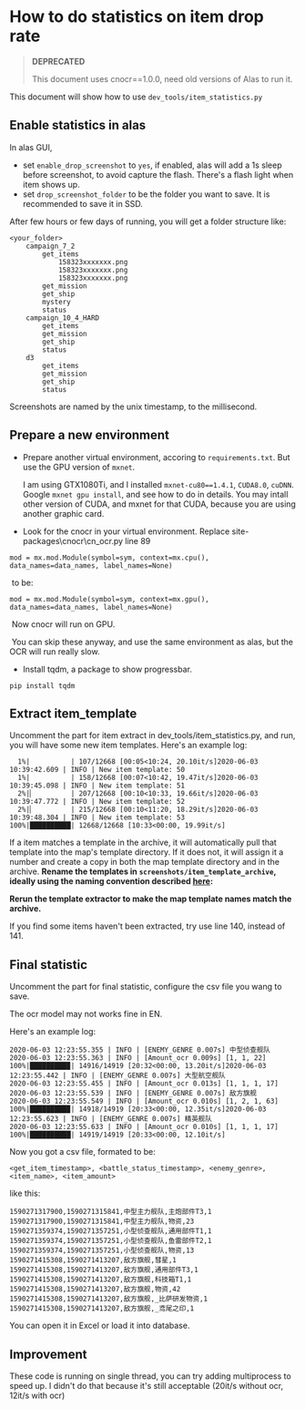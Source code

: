 # How to do statistics on item drop rate


> **DEPRECATED**
>
> This document uses cnocr==1.0.0, need old versions of Alas to run it.


This document will show how to use `dev_tools/item_statistics.py`

## Enable statistics in alas

In alas GUI,

- set `enable_drop_screenshot` to `yes`, if enabled, alas will add a 1s sleep before screenshot, to avoid capture the flash. There's a flash light when item shows up.
- set `drop_screenshot_folder` to be the folder you want to save. It is recommended to save it in SSD.

After few hours or few days of running, you will get a folder structure like:

```
<your_folder>
    campaign_7_2
        get_items
            158323xxxxxxx.png
            158323xxxxxxx.png
            158323xxxxxxx.png
        get_mission
        get_ship
        mystery
        status
    campaign_10_4_HARD
        get_items
        get_mission
        get_ship
        status
    d3
        get_items
        get_mission
        get_ship
        status
```

Screenshots are named by the unix timestamp, to the millisecond.

## Prepare a new environment

- Prepare another virtual environment, accoring to `requirements.txt`. But use the GPU version of `mxnet`.

   I am using GTX1080Ti, and I installed `mxnet-cu80==1.4.1`, `CUDA8.0`, `cuDNN`. Google  `mxnet gpu install`, and see how to do in details. You may intall other version of CUDA, and mxnet for that CUDA, because you are using another graphic card.

- Look for the cnocr in your virtual environment. Replace site-packages\cnocr\cn_ocr.py line 89

```
mod = mx.mod.Module(symbol=sym, context=mx.cpu(), data_names=data_names, label_names=None)
```

​	to be:

```
mod = mx.mod.Module(symbol=sym, context=mx.gpu(), data_names=data_names, label_names=None)
```

​	Now cnocr will run on GPU.

​	You can skip these anyway, and use the same environment as alas, but the OCR will run really slow.

- Install tqdm, a package to show progressbar.

```
pip install tqdm
```

## Extract item_template
Uncomment the part for item extract in dev_tools/item_statistics.py, and run, you will have some new item templates. Here's an example log:

```
  1%|          | 107/12668 [00:05<10:24, 20.10it/s]2020-06-03 10:39:42.609 | INFO | New item template: 50
  1%|          | 158/12668 [00:07<10:42, 19.47it/s]2020-06-03 10:39:45.098 | INFO | New item template: 51
  2%|▏         | 207/12668 [00:10<10:33, 19.66it/s]2020-06-03 10:39:47.772 | INFO | New item template: 52
  2%|▏         | 215/12668 [00:10<11:20, 18.29it/s]2020-06-03 10:39:48.304 | INFO | New item template: 53
100%|██████████| 12668/12668 [10:33<00:00, 19.99it/s]
```

If a item matches a template in the archive, it will automatically pull that template into the map's template directory. If it does not, it will assign it a number and create a copy in both the map template directory and in the archive. **Rename the templates in `screenshots/item_template_archive`, ideally using the naming convention described [here](doc/item_template_names.md):**


**Rerun the template extractor to make the map template names match the archive.**

If you find some items haven't been extracted,  try use line 140, instead of 141.

## Final statistic

Uncomment the part for final statistic, configure the csv file you wang to save.

The ocr model may not works fine in EN.

Here's an example log:

```
2020-06-03 12:23:55.355 | INFO | [ENEMY_GENRE 0.007s] 中型侦查舰队
2020-06-03 12:23:55.363 | INFO | [Amount_ocr 0.009s] [1, 1, 22]
100%|█████████▉| 14916/14919 [20:32<00:00, 13.20it/s]2020-06-03 12:23:55.442 | INFO | [ENEMY_GENRE 0.007s] 大型航空舰队
2020-06-03 12:23:55.455 | INFO | [Amount_ocr 0.013s] [1, 1, 1, 17]
2020-06-03 12:23:55.539 | INFO | [ENEMY_GENRE 0.007s] 敌方旗舰
2020-06-03 12:23:55.549 | INFO | [Amount_ocr 0.010s] [1, 2, 1, 63]
100%|█████████▉| 14918/14919 [20:33<00:00, 12.35it/s]2020-06-03 12:23:55.623 | INFO | [ENEMY_GENRE 0.007s] 精英舰队
2020-06-03 12:23:55.633 | INFO | [Amount_ocr 0.010s] [1, 1, 1, 17]
100%|██████████| 14919/14919 [20:33<00:00, 12.10it/s]
```

Now you got a csv file, formated to be:

```
<get_item_timestamp>, <battle_status_timestamp>, <enemy_genre>, <item_name>, <item_amount>
```

like this:

```
1590271317900,1590271315841,中型主力舰队,主炮部件T3,1
1590271317900,1590271315841,中型主力舰队,物资,23
1590271359374,1590271357251,小型侦查舰队,通用部件T1,1
1590271359374,1590271357251,小型侦查舰队,鱼雷部件T2,1
1590271359374,1590271357251,小型侦查舰队,物资,13
1590271415308,1590271413207,敌方旗舰,彗星,1
1590271415308,1590271413207,敌方旗舰,通用部件T3,1
1590271415308,1590271413207,敌方旗舰,科技箱T1,1
1590271415308,1590271413207,敌方旗舰,物资,42
1590271415308,1590271413207,敌方旗舰,_比萨研发物资,1
1590271415308,1590271413207,敌方旗舰,_鸢尾之印,1
```

You can open it in Excel or load it into database.

## Improvement

These code is running on single thread, you can try adding multiprocess to speed up. I didn't do that because it's still acceptable (20it/s without ocr, 12it/s with ocr)
